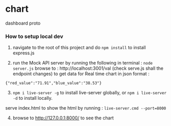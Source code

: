 # chart
dashboard proto

### How to setup local dev

1. navigate to the root of this project and do `npm install` to install express.js

2. run the Mock API server by running the following in terminal : `node server.js`
browse to : http://localhost:3001/val
(check serve.js shall the endpoint changes)
to get data for Real time chart in json format :

`{"red_value":"71.91","blue_value":"38.53"}`

3. `npm i live-server -g` to install live-server globally, or `npm i live-server -d` to install locally.

serve index.html to show the html by running : `live-server.cmd --port=8000`

4. browse to http://127.0.0.1:8000/ to see the chart